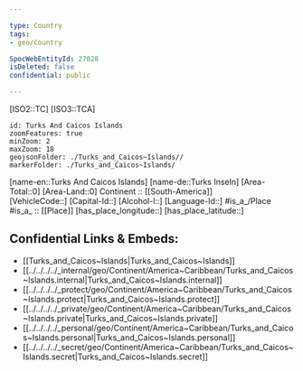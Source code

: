 ```yaml
---

type: Country
tags:
- geo/Country

SpocWebEntityId: 27028
isDeleted: false
confidential: public

---
```

[ISO2::TC] 
[ISO3::TCA] 

```leaflet
id: Turks And Caicos Islands
zoomFeatures: true 
minZoom: 2 
maxZoom: 18
geojsonFolder: ./Turks_and_Caicos~Islands//
markerFolder: ./Turks_and_Caicos~Islands/
```

[name-en::Turks And Caicos Islands] 
[name-de::Turks Inseln] 
[Area-Total::0] 
[Area-Land::0] 
Continent :: [[South-America]]  
[VehicleCode::] 
[Capital-Id::] 
[Alcohol-l::] 
[Language-Id::] 
#is_a_/Place  
#is_a_ :: [[Place]] 
[has_place_longitude::] 
[has_place_latitude::] 



## Confidential Links & Embeds: 
- [[Turks_and_Caicos~Islands|Turks_and_Caicos~Islands]] 
- [[../../../../_internal/geo/Continent/America~Caribbean/Turks_and_Caicos~Islands.internal|Turks_and_Caicos~Islands.internal]] 
- [[../../../../_protect/geo/Continent/America~Caribbean/Turks_and_Caicos~Islands.protect|Turks_and_Caicos~Islands.protect]] 
- [[../../../../_private/geo/Continent/America~Caribbean/Turks_and_Caicos~Islands.private|Turks_and_Caicos~Islands.private]] 
- [[../../../../_personal/geo/Continent/America~Caribbean/Turks_and_Caicos~Islands.personal|Turks_and_Caicos~Islands.personal]] 
- [[../../../../_secret/geo/Continent/America~Caribbean/Turks_and_Caicos~Islands.secret|Turks_and_Caicos~Islands.secret]] 
